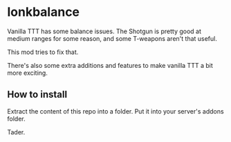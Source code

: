 # lonkbalance
Vanilla TTT has some balance issues. The Shotgun is pretty good at medium ranges for some reason, and some T-weapons aren't that useful.

This mod tries to fix that.

There's also some extra additions and features to make vanilla TTT a bit more exciting.

## How to install

Extract the content of this repo into a folder. Put it into your server's addons folder.

Tader.
